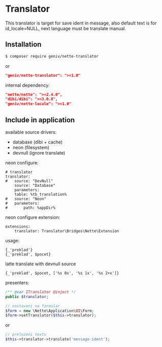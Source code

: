 Translator
==========

This translator is target for save ident in message, also default text is for id_locale=NULL, 
next language must be translate manual.

Installation
------------

```sh
$ composer require geniv/nette-translator
```
or
```json
"geniv/nette-translator": ">=1.0"
```

internal dependency:
```json
"nette/nette": ">=2.4.0",
"dibi/dibi": ">=3.0.0",
"geniv/nette-locale": ">=1.0"
```

Include in application
----------------------

available source drivers:
- database (dibi + cache)
- neon (filesystem)
- devnull (ignore translate)

neon configure:
```neon
# translator
translator:
#   source: "DevNull"
    source: "Database"
    parameters:
    table: %tb_translation%
#   source: "Neon"
#   parameters:
#       path: %appDir%
```

neon configure extension:
```neon
extensions:
    translator: Translator\Bridges\Nette\Extension
```

usage:
```latte
{_'preklad'}
{_'preklad', $pocet}
```

latte translate with devnull source
```latte
{_'preklad', $pocet, ['%s 0x', '%s 1x', '%s 2+x']}
```

presenters:
```php
/** @var ITranslator @inject */
public $translator;

// nastaveni na formular
$form = new \Nette\Application\UI\Form;
$form->setTranslator($this->translator);
```
or
```php
// prelozeni textu
$this->translator->translate('message-ident');
```
